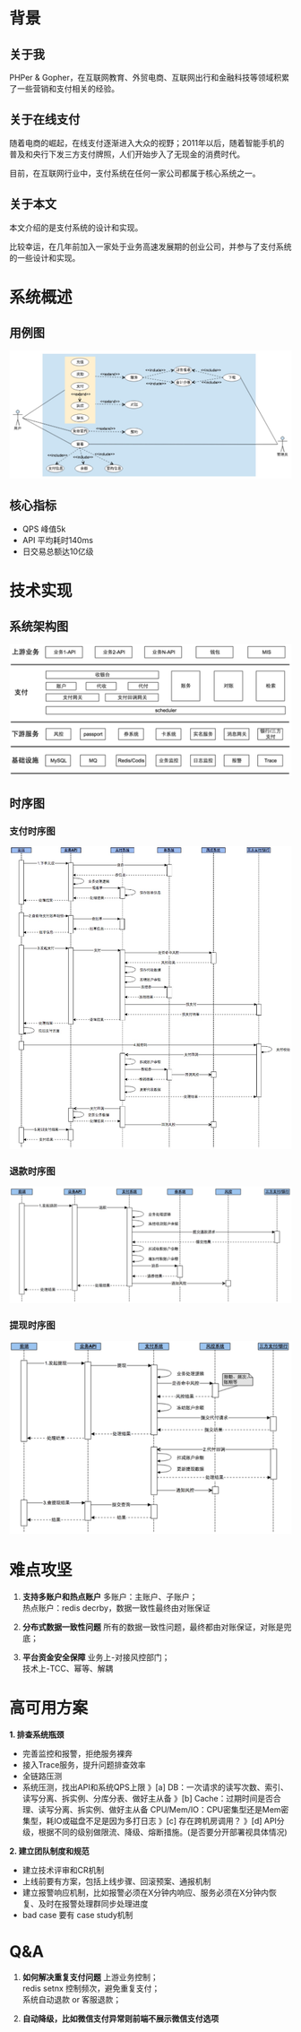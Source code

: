 # 背景
## 关于我
PHPer & Gopher，在互联网教育、外贸电商、互联网出行和金融科技等领域积累了一些营销和支付相关的经验。

## 关于在线支付
随着电商的崛起，在线支付逐渐进入大众的视野；2011年以后，随着智能手机的普及和央行下发三方支付牌照，人们开始步入了无现金的消费时代。

目前，在互联网行业中，支付系统在任何一家公司都属于核心系统之一。

## 关于本文
本文介绍的是支付系统的设计和实现。

比较幸运，在几年前加入一家处于业务高速发展期的创业公司，并参与了支付系统的一些设计和实现。

# 系统概述
## 用例图
![IMAGE](resources/71B7B9F9BB05AB7C102AF8B402471D6A.jpg)

## 核心指标
- QPS 峰值5k
- API 平均耗时140ms
- 日交易总额达10亿级

# 技术实现
## 系统架构图
![IMAGE](resources/6B90F116CC14B0F289AEDDE16BEEFE9A.jpg)

## 时序图
### 支付时序图
![IMAGE](resources/E1E029CBA06AFB72CB98B642DFFD1B93.jpg)

### 退款时序图
![IMAGE](resources/622B5AE8ED304CFC1834BFFD79E9AA18.jpg)

### 提现时序图
![IMAGE](resources/3C90846F8212F5A545C4117F06914702.jpg)

# 难点攻坚
1. **支持多账户和热点账户**
多账户：主账户、子账户；  
热点账户：redis decrby，数据一致性最终由对账保证  

3. **分布式数据一致性问题**
所有的数据一致性问题，最终都由对账保证，对账是兜底；  

4. **平台资金安全保障**
业务上-对接风控部门；  
技术上-TCC、幂等、解耦


# 高可用方案
**1. 排查系统瓶颈**
- 完善监控和报警，拒绝服务裸奔
- 接入Trace服务，提升问题排查效率
- 全链路压测
- 系统压测，找出API和系统QPS上限
》[a] DB：一次请求的读写次数、索引、读写分离、拆实例、分库分表、做好主从备
》[b] Cache：过期时间是否合理、读写分离、拆实例、做好主从备
 CPU/Mem/IO：CPU密集型还是Mem密集型，耗IO或磁盘不足是因为多打日志
》[c] 存在跨机房调用？
》[d] API分级，根据不同的级别做限流、降级、熔断措施。(是否要分开部署视具体情况)

**2. 建立团队制度和规范**
- 建立技术评审和CR机制
- 上线前要有方案，包括上线步骤、回滚预案、通报机制
- 建立报警响应机制，比如报警必须在X分钟内响应、服务必须在X分钟内恢复、及时在报警处理群同步处理进度
- bad case 要有 case study机制

# Q&A
1. **如何解决重复支付问题**
上游业务控制；  
redis setnx 控制频次，避免重复支付；  
系统自动退款 or 客服退款； 

2. **自动降级，比如微信支付异常则前端不展示微信支付选项**